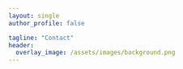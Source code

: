 ```yaml
---
layout: single
author_profile: false

tagline: "Contact"
header:
  overlay_image: /assets/images/background.png
---
```

